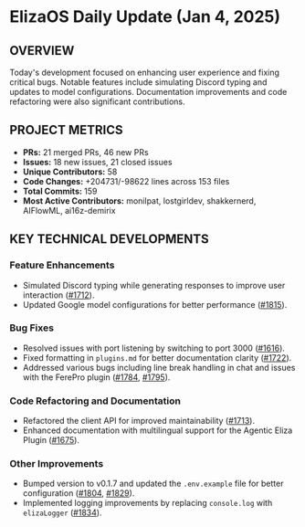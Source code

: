 # ElizaOS Daily Update (Jan 4, 2025)

## OVERVIEW 
Today's development focused on enhancing user experience and fixing critical bugs. Notable features include simulating Discord typing and updates to model configurations. Documentation improvements and code refactoring were also significant contributions.

## PROJECT METRICS
- **PRs:** 21 merged PRs, 46 new PRs
- **Issues:** 18 new issues, 21 closed issues
- **Unique Contributors:** 58
- **Code Changes:** +204731/-98622 lines across 153 files
- **Total Commits:** 159
- **Most Active Contributors:** monilpat, lostgirldev, shakkernerd, AIFlowML, ai16z-demirix

## KEY TECHNICAL DEVELOPMENTS

### Feature Enhancements
- Simulated Discord typing while generating responses to improve user interaction ([#1712](https://github.com/elizaos/eliza/pull/1712)).
- Updated Google model configurations for better performance ([#1815](https://github.com/elizaos/eliza/pull/1815)).

### Bug Fixes
- Resolved issues with port listening by switching to port 3000 ([#1616](https://github.com/elizaos/eliza/pull/1616)).
- Fixed formatting in `plugins.md` for better documentation clarity ([#1722](https://github.com/elizaos/eliza/pull/1722)).
- Addressed various bugs including line break handling in chat and issues with the FerePro plugin ([#1784](https://github.com/elizaos/eliza/pull/1784), [#1795](https://github.com/elizaos/eliza/pull/1795)).

### Code Refactoring and Documentation
- Refactored the client API for improved maintainability ([#1713](https://github.com/elizaos/eliza/pull/1713)).
- Enhanced documentation with multilingual support for the Agentic Eliza Plugin ([#1675](https://github.com/elizaos/eliza/pull/1675)).

### Other Improvements
- Bumped version to v0.1.7 and updated the `.env.example` file for better configuration ([#1804](https://github.com/elizaos/eliza/pull/1804), [#1829](https://github.com/elizaos/eliza/pull/1829)).
- Implemented logging improvements by replacing `console.log` with `elizaLogger` ([#1834](https://github.com/elizaos/eliza/pull/1834)).